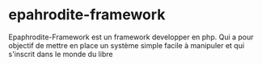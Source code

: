 # epahrodite-framework
Epaphrodite-Framework est un framework developper en php. Qui a pour objectif de mettre en place un système simple facile à manipuler et qui s'inscrit dans le monde du libre
